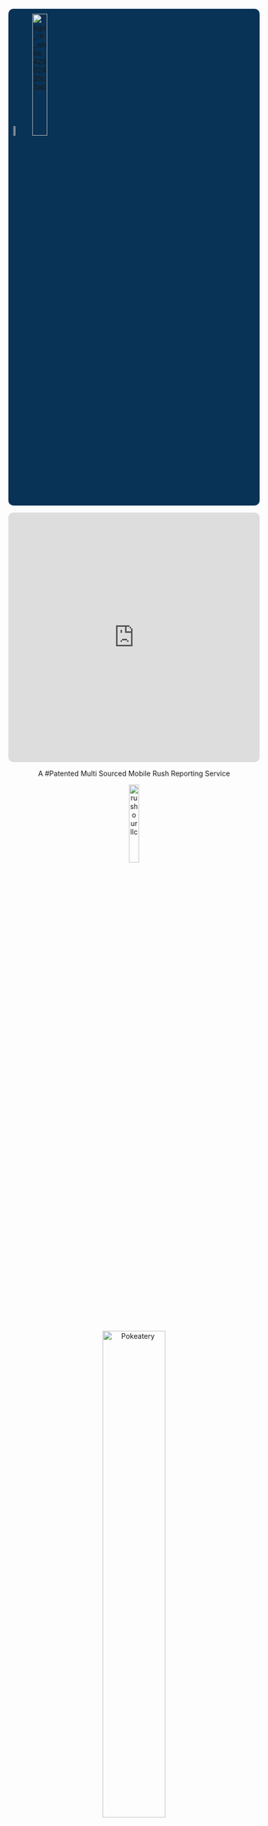 <p align="left" style="background: #083256; border-radius: 10px; padding:10px">
   <img class="crossRotate" width="7%" alt="rushourllc" src="https://github.com/user-attachments/assets/bb59fad4-cca4-4172-beaa-2b5b80921978" />   
   <a href="https://rushourllc.github.io">      
     <img style="background-color:transparent" width="25%" alt="logo_rh_white 42502435c3ab" src="https://github.com/user-attachments/assets/6f965928-60db-43b5-a3bc-03454be5f74c" />
   </a>
</p>


<iframe style="border-radius:10px" width="100%" height="500px" src="https://www.youtube.com/embed/2AMe4Qz3TkQ?si=tApcvqpxcffyG8wt" title="YouTube video player" frameborder="0" allow="accelerometer; autoplay; clipboard-write; encrypted-media; gyroscope; picture-in-picture; web-share" referrerpolicy="strict-origin-when-cross-origin" allowfullscreen></iframe>
<br>

<p class="open-sans-fontstyle" align="center">
   A #Patented Multi Sourced Mobile Rush Reporting Service
</p>

<p align="center">   
   <img class="crossRotate" width="20%" alt="rushourllc" src="https://github.com/user-attachments/assets/bb59fad4-cca4-4172-beaa-2b5b80921978" />   
</p>

<p align="center">
     <img style= "border-radius:10px; margin-top: 300px" width="50%" alt="Pokeatery" src="https://github.com/user-attachments/assets/3aa529bf-ccf9-4908-b87b-0c0ab4fe74d4" />
</p>

<p class="open-sans-fontstyle" align="center">
  See Rush @ Your Favorite Restaurant
</p>

<p align="center">
   <img class="icons flipCard" width="20%" alt="airport" src="https://github.com/user-attachments/assets/cca79002-6ba9-4074-8147-fd8e82b89ce9" />
</p>

<p class="open-sans-fontstyle" align="center">
  Check Wait Times @ Airport
</p>


<p align="center">
   <img class="icons flipCard" width="20%" alt="nearby" src="https://github.com/user-attachments/assets/e377cd33-6757-4f27-a912-5833a36b9866" />
</p>

<p class="open-sans-fontstyle" align="center">
  Make Most Of Your Travels
</p>

<p align="center">
   <img class="icons flipCard" width="10%" alt="sustainable-earth" src="https://github.com/user-attachments/assets/ff6b59a5-380d-4054-ada9-4c63b8e282fd" />
</p>

<p class="open-sans-fontstyle" align="center">
  Optimized For Green Choices
</p>

<p align="center">
   <a href="https://rushourllc.github.io/PrivacyPolicy.html" target="_blank">
      RUSHOUR LLC  -  Privacy Policy
   </a>
</p>

